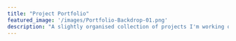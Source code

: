 ```yaml
---
title: "Project Portfolio"
featured_image: '/images/Portfolio-Backdrop-01.png'
description: "A slightly organised collection of projects I'm working on"
---
```

